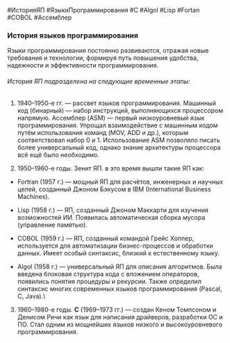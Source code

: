 #ИсторияЯП #ЯзыкиПрограммирования #C #Algol #Lisp #Fortan #COBOL #Ассемблер 
### История языков программирования

Языки программирования постоянно развиваются, отражая новые требования и технологии, формируя путь повышения удобства, надежности и эффективности программирования.

###### История ЯП подразделена на следующие временные этапы:

1) 1940–1950-е гг. — рассвет языков программирования. Машинный код (бинарный) — набор инструкций, выполняющихся процессором напрямую. Ассемблер (ASM) — первый низкоуровневый язык программирования. Упрощал взаимодействие с машинным кодом путём использования команд (MOV, ADD и др.), которым соответствовал набор 0 и 1. Использование ASM позволяло писать более универсальный код, однако знание архитектуры процессора всё ещё было необходимо.

2) 1950–1960-е годы. Зенит ЯП. в это время вышли такие ЯП как:

- Fortran (1957 г.) — мощный ЯП для расчётов, инженерных и научных целей, созданный Джоном Бэкусом в IBM (International Business Machines).

- Lisp (1958 г.) — ЯП, созданный Джоном Маккарти для изучения возможностей ИИ. Появилась автоматическая сборка мусора (управление памятью).

- COBOL (1959 г.) — ЯП, созданный командой Грейс Хоппер, используется для автоматизации бизнес-процессов и обработки данных. Имеет особый синтаксис, близкий к естественному языку.

- Algol (1958 г.) — универсальный ЯП для описания алгоритмов. Была введена блоковая структура кода с вложением операторов, появились понятия процедуры и рекурсии. Также определил синтаксис многих современных языков программирования (Pascal, C, Java).\

3) 1960–1980-е годы. **C** (1969–1973 гг.) — создан Кеном Томпсоном и Денисом Ричи как язык для написания драйверов, разработки ОС и ПО. Стал одним из мощнейших языков низкого и высокоуровневого программирования.


